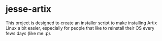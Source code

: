 # jesse-artix
This project is designed to create an installer script to make installing Artix Linux a bit easier, especially for people that like to reinstall their OS every fews days (like me :p).
